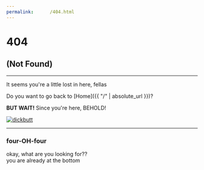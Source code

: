 ```yaml
---
permalink:      /404.html
---
```

# 404

## (Not Found)

---

It seems you're a little lost in here, fellas

Do you want to go back to [Home]({{ "/" | absolute_url }})?

**BUT WAIT!** Since you're here, BEHOLD!

[![dickbutt][img]][uri]

---

### four-OH-four

okay, what are you looking for??<br>
you are already at the bottom

[img]: https://gunawan.wijaya.cc/assets/images/dickbutt.gif
[uri]: https://gunawan.wijaya.cc/assets/sounds/dickbutt.mp3

